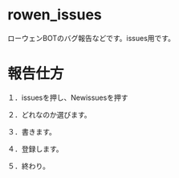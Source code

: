 # rowen_issues
ローウェンBOTのバグ報告などです。issues用です。

# 報告仕方
１．issuesを押し、Newissuesを押す

２．どれなのか選びます。

３．書きます。

４．登録します。

５．終わり。
